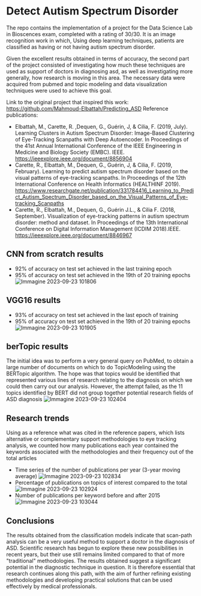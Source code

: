 # Detect Autism Spectrum Disorder
The repo contains the implementation of a project for the Data Science Lab in Bioscences exam, completed with a rating of 30/30. It is an image recognition work in which, Using deep learning techniques, patients are classified as having or not having autism spectrum disorder.

Given the excellent results obtained in terms of accuracy, the second part of the project consisted of investigating how much these techniques are used as support of doctors in diagnosing asd, as well as investigating more generally, how research is moving in this area. The necessary data were acquired from pubmed and topic modeling and data visualization techniques were used to achieve this goal.

Link to the original project that inspired this work: https://github.com/Mahmoud-Elbattah/Predicting_ASD
Reference publications:
- Elbattah, M., Carette, R. ,Dequen, G., Guérin, J, & Cilia, F. (2019, July). Learning Clusters in Autism Spectrum Disorder: Image-Based Clustering of Eye-Tracking Scanpaths with Deep Autoencoder. In Proceedings of the 41st Annual International Conference of the IEEE Engineering in Medicine and Biology Society (EMBC). IEEE.
https://ieeexplore.ieee.org/document/8856904
- Carette, R., Elbattah, M., Dequen, G., Guérin, J, & Cilia, F. (2019, February). Learning to predict autism spectrum disorder based on the visual patterns of eye-tracking scanpaths. In Proceedings of the 12th International Conference on Health Informatics (HEALTHINF 2019).
https://www.researchgate.net/publication/331784416_Learning_to_Predict_Autism_Spectrum_Disorder_based_on_the_Visual_Patterns_of_Eye-tracking_Scanpaths
- Carette, R., Elbattah, M., Dequen, G., Guérin J.L., & Cilia F. (2018, September). Visualization of eye-tracking patterns in autism spectrum disorder: method and dataset. In Proceedings of the 13th International Conference on Digital Information Management (ICDIM 2018).IEEE.
https://ieeexplore.ieee.org/document/8846967

## CNN from scratch results
- 92% of accuracy on test set achieved in the last training epoch
- 95% of accuracy on test set achieved in the 19th of 20 training epochs
![Immagine 2023-09-23 101806](https://github.com/GiacomoPracucci/detect-asd/assets/94844087/bd877304-6ac3-41c1-b46d-653aff81f013)

## VGG16 results
- 93% of accuracy on test set achieved in the last epoch of training
- 95% of accuracy on test set achieved in the 19th of 20 training epochs
![Immagine 2023-09-23 101905](https://github.com/GiacomoPracucci/detect-asd/assets/94844087/4f91da21-53b4-4c7f-92f3-12edf2c23c35)

## berTopic results
The initial idea was to perform a very general query on PubMed, to obtain a large number of documents on which to do TopicModeling using the BERTopic algorithm.
The hope was that topics would be identified that represented various lines of research relating to the diagnosis on which we could then carry out our analysis.
However, the attempt failed, as the 11 topics identified by BERT did not group together potential research fields of ASD diagnosis
![Immagine 2023-09-23 102404](https://github.com/GiacomoPracucci/detect-asd/assets/94844087/6f567a6a-3461-4bb3-9580-951a89578f79)

## Research trends
Using as a reference what was cited in the reference papers, which lists alternative or complementary support methodologies to eye tracking analysis, we counted how many publications each year contained the keywords associated with the methodologies and their frequency out of the total articles
- Time series of the number of publications per year (3-year moving average)
![Immagine 2023-09-23 102834](https://github.com/GiacomoPracucci/detect-asd/assets/94844087/3caadbc2-85be-4045-b443-20c361399052)
- Percentage of publications on topics of interest compared to the total
![Immagine 2023-09-23 102924](https://github.com/GiacomoPracucci/detect-asd/assets/94844087/e20eb2ec-f8c2-4018-8d5d-03d0e31e6dd9)
- Number of publications per keyword before and after 2015
![Immagine 2023-09-23 103044](https://github.com/GiacomoPracucci/detect-asd/assets/94844087/8e1fcf8d-0648-4c2c-b0be-52eb0b893ba1)

## Conclusions
The results obtained from the classification models indicate that scan-path analysis can be a very useful method to support a doctor in the diagnosis of ASD.
Scientific research has begun to explore these new possibilities in recent years, but their use still remains limited compared to that of more "traditional" methodologies.
The results obtained suggest a significant potential in the diagnostic technique in question. It is therefore essential that research continues along this path, with the aim of further refining existing methodologies and developing practical solutions that can be used effectively by medical professionals.

